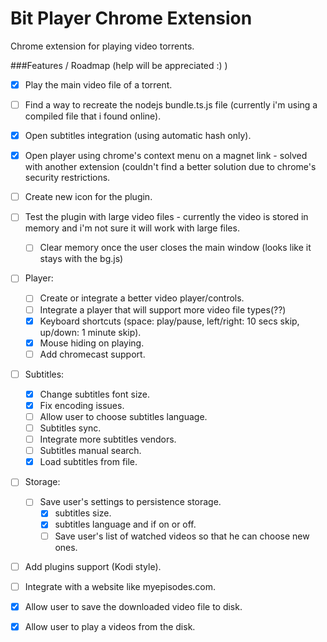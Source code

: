 # Bit Player Chrome Extension

Chrome extension for playing video torrents.

###Features / Roadmap (help will be appreciated :) )
- [x] Play the main video file of a torrent.
- [ ] Find a way to recreate the nodejs bundle.ts.js file (currently i'm using a compiled file that i found online).
- [x] Open subtitles integration (using automatic hash only).
- [x] Open player using chrome's context menu on a magnet link - solved with another extension (couldn't find a better solution due to chrome's security restrictions.
- [ ] Create new icon for the plugin.
- [ ] Test the plugin with large video files - currently the video is stored in memory and i'm not sure it will work with large files.
  - [ ] Clear memory once the user closes the main window (looks like it stays with the bg.js)
- [ ] Player:
  - [ ] Create or integrate a better video player/controls.
  - [ ] Integrate a player that will support more video file types(??)
  - [x] Keyboard shortcuts (space: play/pause, left/right: 10 secs skip, up/down: 1 minute skip). 
  - [x] Mouse hiding on playing.
  - [ ] Add chromecast support.
- [ ] Subtitles:
  - [x] Change subtitles font size.
  - [x] Fix encoding issues.
  - [ ] Allow user to choose subtitles language.
  - [ ] Subtitles sync.
  - [ ] Integrate more subtitles vendors.
  - [ ] Subtitles manual search.
  - [x] Load subtitles from file.
- [ ] Storage:
  - [ ] Save user's settings to persistence storage.
    - [x] subtitles size.
    - [x] subtitles language and if on or off.
    - [ ] Save user's list of watched videos so that he can choose new ones.
- [ ] Add plugins support (Kodi style).
- [ ] Integrate with a website like myepisodes.com.
- [x] Allow user to save the downloaded video file to disk.
- [x] Allow user to play a videos from the disk.

